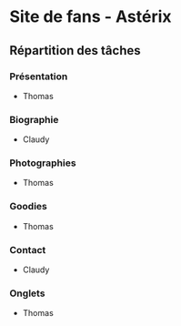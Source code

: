 # Site de fans - Astérix

## Répartition des tâches

### Présentation
- Thomas

### Biographie
- Claudy

### Photographies
- Thomas

### Goodies
- Thomas

### Contact
- Claudy

### Onglets
- Thomas
